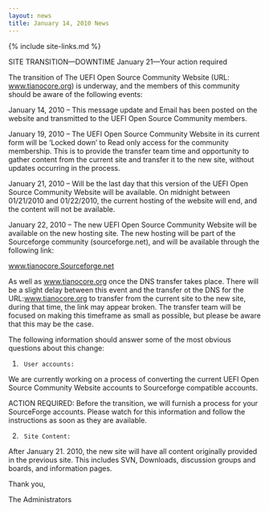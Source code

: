 ```yaml
---
layout: news
title: January 14, 2010 News
---
```

{% include site-links.md %}

SITE TRANSITION—DOWNTIME January 21—Your action required

The transition of The UEFI Open Source Community Website (URL: www.tianocore.org) is underway, and the members of this community should be aware of the following events:


January 14, 2010 – This message update and Email has been posted on the website and transmitted to the UEFI Open Source Community members.


January 19, 2010 – The UEFI Open Source Community Website in its current form will be ‘Locked down’ to Read only access for the community membership.  This is to provide the transfer team time and opportunity to gather content from the current site and transfer it to the new site, without updates occurring in the process.

 

January 21, 2010 – Will be the last day that this version of the UEFI Open Source Community Website will be available.  On midnight between 01/21/2010 and 01/22/2010, the current hosting of the website will end, and the content will not be available. 

 

January 22, 2010 – The new UEFI Open Source Community Website will be available on the new hosting site.  The new hosting will be part of the Sourceforge community (sourceforge.net), and will be available through the following link: 

www.tianocore.Sourceforge.net

 

As well as www.tianocore.org once the DNS transfer takes place. There will be a slight delay between this event and the transfer ot the DNS for the URL:www.tianocore.org to transfer from the current site to the new site, during that time, the link may appear broken.  The transfer team will be focused on making this timeframe as small as possible, but please be aware that this may be the case.

 

The following information should answer some of the most obvious questions about this change:

 

1)      User accounts:

We are currently working on a process of converting the current UEFI Open Source Community Website accounts to Sourceforge compatible accounts. 

ACTION REQUIRED: Before the transition, we will furnish a process for your SourceForge accounts. Please watch for this information and follow the instructions as soon as they are available.

2)      Site Content:

After January 21. 2010, the new site will have all content originally provided in the previous site.  This includes SVN, Downloads, discussion groups and boards, and information pages.

Thank you,

The Administrators